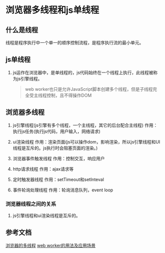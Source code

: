 # 浏览器多线程和js单线程

## 什么是线程

线程是程序执行中一个单一的顺序控制流程，是程序执行流的最小单元。  

## js单线程

1. js运作在浏览器中，是单线程的，js代码始终在一个线程上执行，此线程被称为js引擎线程。  
    >web worker也只是允许JavaScript脚本创建多个线程，但是子线程完全受主线程控制，且不得操作DOM

## 浏览器多线程

1. js引擎线程(js引擎有多个线程，一个主线程，其它的后台配合主线程)
作用：执行js任务(执行js代码，用户输入，网络请求)

2. ui渲染线程
作用：渲染页面(js可以操作dom，影响渲染，所以js引擎线程和UI线程是互斥的。js执行时会阻塞页面的渲染。)

3. 浏览器事件触发线程
作用：控制交互，响应用户

4. http请求线程
作用：ajax请求等

5. 定时触发器线程
作用：setTimeout和setInteval

6. 事件轮询处理线程
作用：轮询消息队列，event loop

### 浏览器线程之间的关系

1. js引擎线程和ui渲染线程是互斥的。

## 参考文档

[浏览器的多线程](https://www.cnblogs.com/gg-qq/p/11125652.html)
[web worker的用法及应用场景](https://blog.csdn.net/lqlqlq007/article/details/79824122)
